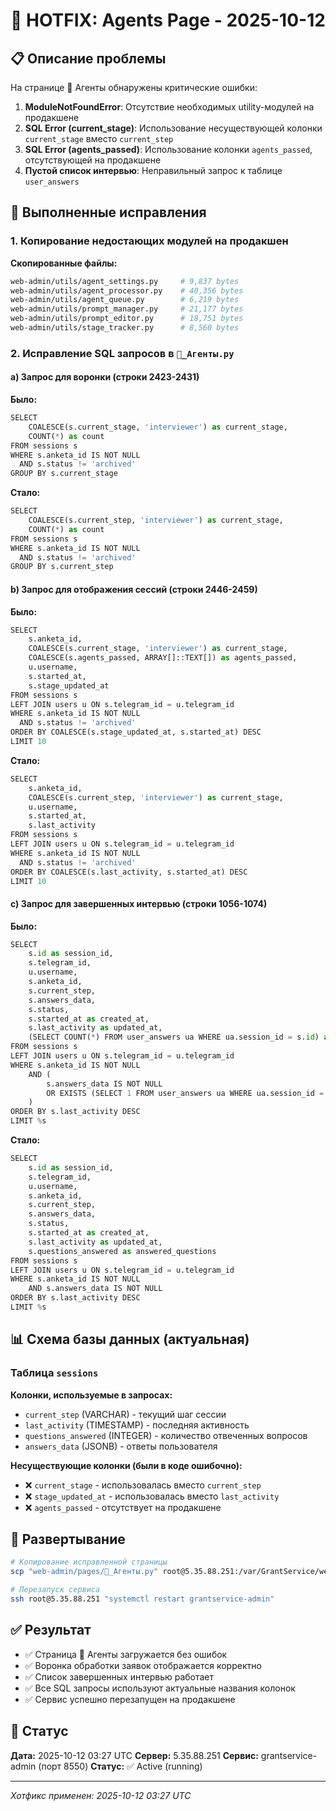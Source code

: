 # 🔧 HOTFIX: Agents Page - 2025-10-12

## 📋 Описание проблемы

На странице 🤖 Агенты обнаружены критические ошибки:

1. **ModuleNotFoundError**: Отсутствие необходимых utility-модулей на продакшене
2. **SQL Error (current_stage)**: Использование несуществующей колонки `current_stage` вместо `current_step`
3. **SQL Error (agents_passed)**: Использование колонки `agents_passed`, отсутствующей на продакшене
4. **Пустой список интервью**: Неправильный запрос к таблице `user_answers`

## 🔨 Выполненные исправления

### 1. Копирование недостающих модулей на продакшен

**Скопированные файлы:**
```bash
web-admin/utils/agent_settings.py     # 9,837 bytes
web-admin/utils/agent_processor.py    # 40,356 bytes
web-admin/utils/agent_queue.py        # 6,219 bytes
web-admin/utils/prompt_manager.py     # 21,177 bytes
web-admin/utils/prompt_editor.py      # 18,751 bytes
web-admin/utils/stage_tracker.py      # 8,560 bytes
```

### 2. Исправление SQL запросов в `🤖_Агенты.py`

#### a) Запрос для воронки (строки 2423-2431)

**Было:**
```python
SELECT
    COALESCE(s.current_stage, 'interviewer') as current_stage,
    COUNT(*) as count
FROM sessions s
WHERE s.anketa_id IS NOT NULL
  AND s.status != 'archived'
GROUP BY s.current_stage
```

**Стало:**
```python
SELECT
    COALESCE(s.current_step, 'interviewer') as current_stage,
    COUNT(*) as count
FROM sessions s
WHERE s.anketa_id IS NOT NULL
  AND s.status != 'archived'
GROUP BY s.current_step
```

#### b) Запрос для отображения сессий (строки 2446-2459)

**Было:**
```python
SELECT
    s.anketa_id,
    COALESCE(s.current_stage, 'interviewer') as current_stage,
    COALESCE(s.agents_passed, ARRAY[]::TEXT[]) as agents_passed,
    u.username,
    s.started_at,
    s.stage_updated_at
FROM sessions s
LEFT JOIN users u ON s.telegram_id = u.telegram_id
WHERE s.anketa_id IS NOT NULL
  AND s.status != 'archived'
ORDER BY COALESCE(s.stage_updated_at, s.started_at) DESC
LIMIT 10
```

**Стало:**
```python
SELECT
    s.anketa_id,
    COALESCE(s.current_step, 'interviewer') as current_stage,
    u.username,
    s.started_at,
    s.last_activity
FROM sessions s
LEFT JOIN users u ON s.telegram_id = u.telegram_id
WHERE s.anketa_id IS NOT NULL
  AND s.status != 'archived'
ORDER BY COALESCE(s.last_activity, s.started_at) DESC
LIMIT 10
```

#### c) Запрос для завершенных интервью (строки 1056-1074)

**Было:**
```python
SELECT
    s.id as session_id,
    s.telegram_id,
    u.username,
    s.anketa_id,
    s.current_step,
    s.answers_data,
    s.status,
    s.started_at as created_at,
    s.last_activity as updated_at,
    (SELECT COUNT(*) FROM user_answers ua WHERE ua.session_id = s.id) as answered_questions
FROM sessions s
LEFT JOIN users u ON s.telegram_id = u.telegram_id
WHERE s.anketa_id IS NOT NULL
    AND (
        s.answers_data IS NOT NULL
        OR EXISTS (SELECT 1 FROM user_answers ua WHERE ua.session_id = s.id)
    )
ORDER BY s.last_activity DESC
LIMIT %s
```

**Стало:**
```python
SELECT
    s.id as session_id,
    s.telegram_id,
    u.username,
    s.anketa_id,
    s.current_step,
    s.answers_data,
    s.status,
    s.started_at as created_at,
    s.last_activity as updated_at,
    s.questions_answered as answered_questions
FROM sessions s
LEFT JOIN users u ON s.telegram_id = u.telegram_id
WHERE s.anketa_id IS NOT NULL
    AND s.answers_data IS NOT NULL
ORDER BY s.last_activity DESC
LIMIT %s
```

## 📊 Схема базы данных (актуальная)

### Таблица `sessions`

**Колонки, используемые в запросах:**
- `current_step` (VARCHAR) - текущий шаг сессии
- `last_activity` (TIMESTAMP) - последняя активность
- `questions_answered` (INTEGER) - количество отвеченных вопросов
- `answers_data` (JSONB) - ответы пользователя

**Несуществующие колонки (были в коде ошибочно):**
- ❌ `current_stage` - использовалась вместо `current_step`
- ❌ `stage_updated_at` - использовалась вместо `last_activity`
- ❌ `agents_passed` - отсутствует на продакшене

## 🚀 Развертывание

```bash
# Копирование исправленной страницы
scp "web-admin/pages/🤖_Агенты.py" root@5.35.88.251:/var/GrantService/web-admin/pages/

# Перезапуск сервиса
ssh root@5.35.88.251 "systemctl restart grantservice-admin"
```

## ✅ Результат

- ✅ Страница 🤖 Агенты загружается без ошибок
- ✅ Воронка обработки заявок отображается корректно
- ✅ Список завершенных интервью работает
- ✅ Все SQL запросы используют актуальные названия колонок
- ✅ Сервис успешно перезапущен на продакшене

## 📝 Статус

**Дата:** 2025-10-12 03:27 UTC
**Сервер:** 5.35.88.251
**Сервис:** grantservice-admin (порт 8550)
**Статус:** ✅ Active (running)

---

*Хотфикс применен: 2025-10-12 03:27 UTC*
